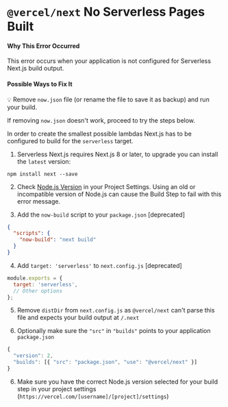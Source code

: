 # `@vercel/next` No Serverless Pages Built

#### Why This Error Occurred

This error occurs when your application is not configured for Serverless Next.js build output.

#### Possible Ways to Fix It

:bulb: Remove  `now.json` file (or rename the file to save it as backup) and run your build.

If removing `now.json` doesn't work, proceed to try the steps below.

In order to create the smallest possible lambdas Next.js has to be configured to build for the `serverless` target.

1. Serverless Next.js requires Next.js 8 or later, to upgrade you can install the `latest` version:

```
npm install next --save
```

2. Check [Node.js Version](https://vercel.link/node-version) in your Project Settings. Using an old or incompatible version of Node.js can cause the Build Step to fail with this error message.

3. Add the `now-build` script to your `package.json` [deprecated]

```json
{
  "scripts": {
    "now-build": "next build"
  }
}
```

4. Add `target: 'serverless'` to `next.config.js` [deprecated]

```js
module.exports = {
  target: 'serverless',
  // Other options
};
```

5. Remove `distDir` from `next.config.js` as `@vercel/next` can't parse this file and expects your build output at `/.next`

6. Optionally make sure the `"src"` in `"builds"` points to your application `package.json`

```js
{
  "version": 2,
  "builds": [{ "src": "package.json", "use": "@vercel/next" }]
}
```

6. Make sure you have the correct Node.js version selected for your build step in your project settings (`https://vercel.com/[username]/[project]/settings`)
